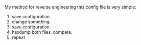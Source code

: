 My method for reverse engineering this config file is very simple:

1) save configuration.
2) change something.
3) save configuration.
4) hexdump both files. compare.
5) repeat
